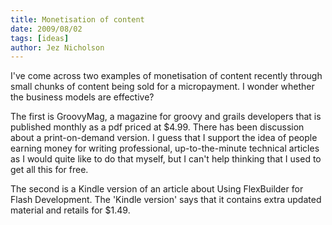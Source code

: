 ```yaml
---
title: Monetisation of content
date: 2009/08/02
tags: [ideas]
author: Jez Nicholson
---
```

I've come across two examples of monetisation of content recently through small chunks of content being sold for a micropayment. I wonder whether the business models are effective?

The first is GroovyMag, a magazine for groovy and grails developers that is published monthly as a pdf priced at $4.99. There has been discussion about a print-on-demand version. I guess that I support the idea of people earning money for writing professional, up-to-the-minute technical articles as I would quite like to do that myself, but I can't help thinking that I used to get all this for free.

The second is a Kindle version of an article about Using FlexBuilder for Flash Development. The 'Kindle version' says that it contains extra updated material and retails for $1.49.